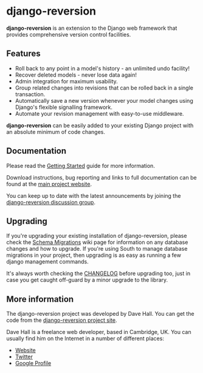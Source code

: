 django-reversion
================

**django-reversion** is an extension to the Django web framework that provides
comprehensive version control facilities.

Features
--------

*   Roll back to any point in a model's history - an unlimited undo facility!
*   Recover deleted models - never lose data again!
*   Admin integration for maximum usability.
*   Group related changes into revisions that can be rolled back in a single
    transaction.
*   Automatically save a new version whenever your model changes using Django's
    flexible signalling framework.
*   Automate your revision management with easy-to-use middleware.

**django-reversion** can be easily added to your existing Django project with an
absolute minimum of code changes.


Documentation
-------------

Please read the [Getting Started][] guide for more information.

[Getting Started]: https://github.com/etianen/django-reversion/wiki
    "Getting started with django-reversion"
    
Download instructions, bug reporting and links to full documentation can be
found at the [main project website][].

[main project website]: http://github.com/etianen/django-reversion
    "django-reversion on GitHub"

You can keep up to date with the latest announcements by joining the
[django-reversion discussion group][].

[django-reversion discussion group]: http://groups.google.com/group/django-reversion
    "django-reversion Google Group"


Upgrading
---------

If you're upgrading your existing installation of django-reversion, please check
the [Schema Migrations][] wiki page for information on any database changes and
how to upgrade. If you're using South to manage database migrations in your project,
then upgrading is as easy as running a few django management commands.

It's always worth checking the [CHANGELOG][] before upgrading too, just in case you
get caught off-guard by a minor upgrade to the library.

[Schema Migrations]: https://github.com/etianen/django-reversion/wiki/Schema-migrations
    "Schema Migrations for django-reversion"
[CHANGELOG]: https://github.com/etianen/django-reversion/blob/master/CHANGELOG.markdown
    "CHANGELOG for django-reversion"

    
More information
----------------

The django-reversion project was developed by Dave Hall. You can get the code
from the [django-reversion project site][].

[django-reversion project site]: http://github.com/etianen/django-reversion
    "django-reversion on GitHub"
    
Dave Hall is a freelance web developer, based in Cambridge, UK. You can usually
find him on the Internet in a number of different places:

*   [Website](http://www.etianen.com/ "Dave Hall's homepage")
*   [Twitter](http://twitter.com/etianen "Dave Hall on Twitter")
*   [Google Profile](http://www.google.com/profiles/david.etianen "Dave Hall's Google profile")

